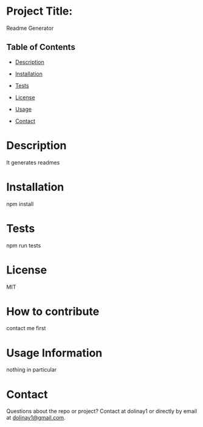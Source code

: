 

# Project Title:
Readme Generator



## Table of Contents

* [Description](#description)

* [Installation](#installation)

* [Tests](#tests)

* [License](#license)

* [Usage](#usage)

* [Contact](#contact)



# Description
It generates readmes


# Installation
npm install


# Tests
npm run tests


# License
MIT


# How to contribute
contact me first


# Usage Information
nothing in particular


# Contact
Questions about the repo or project? Contact at dolinay1 or directly by email at dolinay1@gmail.com.


